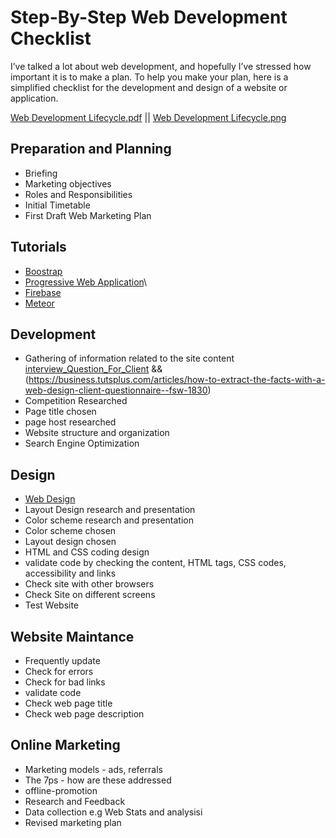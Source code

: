 # Step-By-Step Web Development Checklist
I’ve talked a lot about web development, and hopefully I’ve stressed how important it is to make a plan. To help you make your plan, here is a simplified checklist for the development and design of a website or application.

[Web Development Lifecycle.pdf](http://cs.tsu.edu/ghemri/CS434/ClassNotes/MobileWebDevelopment.pdf) ||
[Web Development Lifecycle.png](http://teknolearn.com/wp-content/uploads/2017/01/SDLC.png)
## Preparation and Planning
* Briefing
* Marketing objectives
* Roles and Responsibilities
* Initial Timetable
* First Draft Web Marketing Plan

## Tutorials
* [Boostrap](http://getbootstrap.com/)
* [Progressive Web Application](https://developers.google.com/web/fundamentals/codelabs/your-first-pwapp/)\
* [Firebase](https://firebase.google.com/)
* [Meteor](https://www.meteor.com/)

## Development
* Gathering of information related to the site content [interview_Question_For_Client](http://www.chinkin.com/Web-Design/Web-Design-Questionnaire) &&(https://business.tutsplus.com/articles/how-to-extract-the-facts-with-a-web-design-client-questionnaire--fsw-1830)
* Competition Researched
* Page title chosen
* page host researched
* Website structure and organization
* Search Engine Optimization

## Design
* [Web Design](https://www.smashingmagazine.com/2011/03/web-design-beginners-tips/)
* Layout Design research and presentation 
* Color scheme research and presentation
* Color scheme chosen
* Layout design chosen
* HTML and CSS coding design
* validate code by checking the content, HTML tags, CSS codes, accessibility and links
* Check site with other browsers
* Check Site on different screens
* Test Website

## Website Maintance
* Frequently update
* Check for errors
* Check for bad links
* validate code
* Check web page title
* Check web page description

## Online Marketing
* Marketing models - ads, referrals
* The 7ps - how are these addressed
* offline-promotion
* Research and Feedback
* Data collection e.g Web Stats and analysisi
* Revised marketing plan

